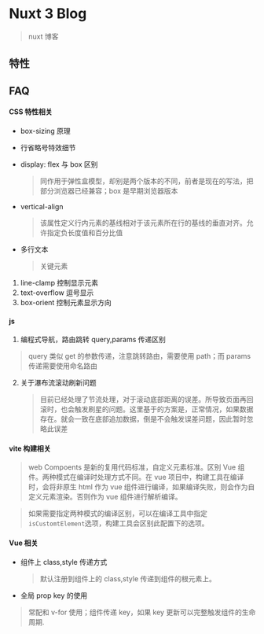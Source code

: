 # Nuxt 3 Blog

> nuxt 博客

## 特性

## FAQ

#### CSS 特性相关

- box-sizing 原理
- 行省略号特效细节
- display: flex 与 box 区别

  > 同作用于弹性盒模型，却别是两个版本的不同，前者是现在的写法，把部分浏览器已经兼容；box 是早期浏览器版本

- vertical-align

  > 该属性定义行内元素的基线相对于该元素所在行的基线的垂直对齐。允许指定负长度值和百分比值

- 多行文本
  > 关键元素

1. line-clamp 控制显示元素
2. text-overflow 逗号显示
3. box-orient 控制元素显示方向

#### js

1. 编程式导航，路由跳转 query,params 传递区别

> query 类似 get 的参数传递，注意跳转路由，需要使用 path；而 params 传递需要使用命名路由

2. 关于瀑布流滚动刷新问题
   > 目前已经处理了节流处理，对于滚动底部距离的误差。所导致页面再回滚时，也会触发刷星的问题。这里基于的方案是，正常情况，如果数据存在。就会一致在底部追加数据，倒是不会触发误差问题，因此暂时忽略此误差

#### vite 构建相关

> web Compoents 是新的复用代码标准，自定义元素标准。区别 Vue 组件。两种模式在编译时处理方式不同。在 vue 项目中，构建工具在编译时，会将非原生 html 作为 vue 组件进行编译，如果编译失败，则会作为自定义元素渲染。否则作为 vue 组件进行解析编译。

> 如果需要指定两种模式的编译区别，可以在编译工具中指定 `isCustomtElement`选项，构建工具会区别此配置下的选项。

#### Vue 相关

- 组件上 class,style 传递方式

  > 默认注册到组件上的 class,style 传递到组件的根元素上。

- 全局 prop key 的使用

> 常配和 v-for 使用；组件传递 key，如果 key 更新可以完整触发组件的生命周期.
